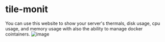 # tile-monit
You can use this website to show your server's thermals, disk usage, cpu usage, and memory usage with also the ability to manage docker cointainers.
![image](https://github.com/user-attachments/assets/c493b3bd-7d9a-4a09-8a1e-f65cb93cb4ee)
